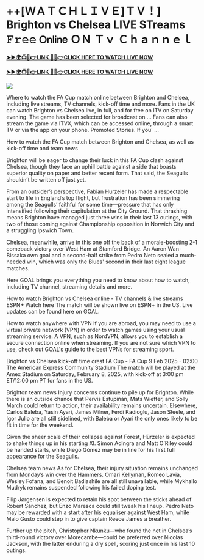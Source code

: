 # ++[ＷＡＴＣＨＬＩＶＥ]ＴＶ！] Brighton vs Chelsea LIVE STreams 𝙵𝚛𝚎𝚎 𝖮𝗇𝗅𝗂𝗇𝖾 ＯＮ Ｔｖ Ｃｈａｎｎｅｌ


**[➤►🌍📺📱👉LINK 🔴✅👉CLICK HERE TO WATCH LIVE NOW](https://mr-juniior.blogspot.com/2025/02/ef.html)**

**[➤►🌍📺📱👉LINK 🔴✅👉CLICK HERE TO WATCH LIVE NOW](https://mr-juniior.blogspot.com/2025/02/ef.html)**

[![](https://blogger.googleusercontent.com/img/b/R29vZ2xl/AVvXsEgw86QcRTQHa_0UF_R0Ce_BfmEP5mTpVruRVIlWCPMMqp8oWxkzZavuKovDSK7oHt7t7csMbgy3jKUoCHU7kED_YXGoogHBc3NxSi3Jurev7bBa3b51d-V1n3mFx857KlyS0FiziJpcUdJgJFovmDw3IASQPNDjw8eVi3p9JbVffFfUQEfkj3-qYllz/s686/soccer.gif)](https://mr-juniior.blogspot.com/2025/02/ef.html)

Where to watch the FA Cup match online between Brighton and Chelsea, including live streams, TV channels, kick-off time and more. Fans in the UK can watch Brighton vs Chelsea live, in full, and for free on ITV on Saturday evening. The game has been selected for broadcast on ... Fans can also stream the game via ITVX, which can be accessed online, through a smart TV or via the app on your phone. Promoted Stories. If you' ...

How to watch the FA Cup match between Brighton and Chelsea, as well as kick-off time and team news

Brighton will be eager to change their luck in this FA Cup clash against Chelsea, though they face an uphill battle against a side that boasts superior quality on paper and better recent form. That said, the Seagulls shouldn’t be written off just yet.

From an outsider’s perspective, Fabian Hurzeler has made a respectable start to life in England’s top flight, but frustration has been simmering among the Seagulls’ faithful for some time—pressure that has only intensified following their capitulation at the City Ground. That thrashing means Brighton have managed just three wins in their last 13 outings, with two of those coming against Championship opposition in Norwich City and a struggling Ipswich Town.

Chelsea, meanwhile, arrive in this one off the back of a morale-boosting 2-1 comeback victory over West Ham at Stamford Bridge. An Aaron Wan-Bissaka own goal and a second-half strike from Pedro Neto sealed a much-needed win, which was only the Blues' second in their last eight league matches.

Here GOAL brings you everything you need to know about how to watch, including TV channel, streaming details and more.

How to watch Brighton vs Chelsea online - TV channels & live streams
	ESPN+	Watch here
The match will be shown live on ESPN+ in the US. Live updates can be found here on GOAL.

How to watch anywhere with VPN
If you are abroad, you may need to use a virtual private network (VPN) in order to watch games using your usual streaming service. A VPN, such as NordVPN, allows you to establish a secure connection online when streaming. If you are not sure which VPN to use, check out GOAL's guide to the best VPNs for streaming sport.

Brighton vs Chelsea kick-off time
crest
FA Cup - FA Cup
9 Feb 2025 - 02:00
The American Express Community Stadium
The match will be played at the Amex Stadium on Saturday, February 8, 2025, with kick-off at 3:00 pm ET/12:00 pm PT for fans in the US.

Brighton team news
Injury concerns continue to pile up for Brighton. While there is an outside chance that Pervis Estupiñán, Mats Wieffer, and Solly March could return to action, their availability remains uncertain. Elsewhere, Carlos Baleba, Yasin Ayari, James Milner, Ferdi Kadioglu, Jason Steele, and Igor Julio are all still sidelined, with Baleba or Ayari the only ones likely to be fit in time for the weekend.

Given the sheer scale of their collapse against Forest, Hürzeler is expected to shake things up in his starting XI. Simon Adingra and Matt O’Riley could be handed starts, while Diego Gómez may be in line for his first full appearance for the Seagulls.

Chelsea team news
As for Chelsea, their injury situation remains unchanged from Monday’s win over the Hammers. Omari Kellyman, Romeo Lavia, Wesley Fofana, and Benoit Badiashile are all still unavailable, while Mykhailo Mudryk remains suspended following his failed doping test.

Filip Jørgensen is expected to retain his spot between the sticks ahead of Robert Sánchez, but Enzo Maresca could still tweak his lineup. Pedro Neto may be rewarded with a start after his equaliser against West Ham, while Malo Gusto could step in to give captain Reece James a breather.

Further up the pitch, Christopher Nkunku—who found the net in Chelsea’s third-round victory over Morecambe—could be preferred over Nicolas Jackson, with the latter enduring a dry spell, scoring just once in his last 10 outings.
